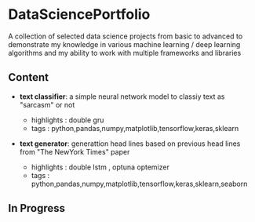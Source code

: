 # DataSciencePortfolio
A collection of selected data science projects from basic to advanced to demonstrate my knowledge in various machine learning / deep learning algorithms and my ability to work with multiple frameworks and libraries  

## Content
* __text classifier__: a simple neural network model to classiy text as "sarcasm" or not
  * highlights : double gru 
  * tags : python,pandas,numpy,matplotlib,tensorflow,keras,sklearn
  
* __text generator__: generattion head lines based on previous head lines from "The NewYork Times" paper 
  * highlights : double lstm , optuna optemizer 
  * tags : python,pandas,numpy,matplotlib,tensorflow,keras,sklearn,seaborn

## In Progress
